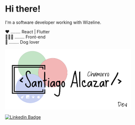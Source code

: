 
# Hi there!


I'm a software developer working with Wizeline. 

❤️  ........ React | Flutter
<br/>
👨🏽‍💻 ........ Front-end
<br/>
🐶  ........ Dog lover



<img src="https://github.com/santiagoalcazarch/santiagoalcazarch/blob/main/assets/logo.png" height="200px">


[![Linkedin Badge](https://img.shields.io/badge/-Santiago%20Alcazar-blue?style=social&logo=Linkedin&logoColor=blue&link=https://www.linkedin.com/in/santiagoalcazarch/)](https://www.linkedin.com/in/santiagoalcazarch/)
